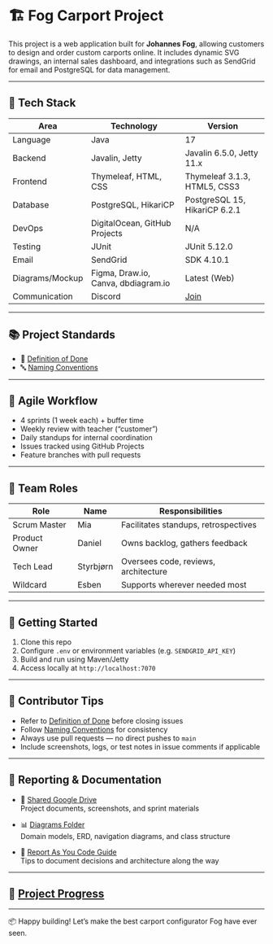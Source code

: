 # 🏗️ Fog Carport Project

This project is a web application built for **Johannes Fog**, allowing customers to design and order custom carports online. It includes dynamic SVG drawings, an internal sales dashboard, and integrations such as SendGrid for email and PostgreSQL for data management.

---

## 🚀 Tech Stack

| Area            | Technology                          | Version        |
|-----------------|-------------------------------------|----------------|
| Language        | Java                                | 17             |
| Backend         | Javalin, Jetty                      | Javalin 6.5.0, Jetty 11.x |
| Frontend        | Thymeleaf, HTML, CSS                | Thymeleaf 3.1.3, HTML5, CSS3 |
| Database        | PostgreSQL, HikariCP                | PostgreSQL 15, HikariCP 6.2.1 |
| DevOps          | DigitalOcean, GitHub Projects       | N/A            |
| Testing         | JUnit                               | JUnit 5.12.0|
| Email           | SendGrid                            | SDK 4.10.1     |
| Diagrams/Mockup | Figma, Draw.io, Canva, dbdiagram.io | Latest (Web)   |
| Communication   | Discord                             | [Join](https://discord.gg/e6DqDnDZ) |


---

## 📚 Project Standards

- 📄 [Definition of Done](docs/process/definition-of-done.md)
- 🔤 [Naming Conventions](docs/process/naming-conventions.md)

---

## 🔁 Agile Workflow

- 4 sprints (1 week each) + buffer time
- Weekly review with teacher (“customer”)
- Daily standups for internal coordination
- Issues tracked using GitHub Projects
- Feature branches with pull requests

---

## 👥 Team Roles

| Role            | Name         | Responsibilities |
|-----------------|--------------|------------------|
| Scrum Master    | Mia          | Facilitates standups, retrospectives |
| Product Owner   | Daniel       | Owns backlog, gathers feedback |
| Tech Lead       | Styrbjørn    | Oversees code, reviews, architecture |
| Wildcard        | Esben        | Supports wherever needed most |

---

## 🧪 Getting Started

1. Clone this repo
2. Configure `.env` or environment variables (e.g. `SENDGRID_API_KEY`)
3. Build and run using Maven/Jetty
4. Access locally at `http://localhost:7070`

---

## 📝 Contributor Tips

- Refer to [Definition of Done](docs/process/definition-of-done.md) before closing issues
- Follow [Naming Conventions](docs/process/naming-conventions.md) for consistency
- Always use pull requests — no direct pushes to `main`
- Include screenshots, logs, or test notes in issue comments if applicable

---

## 🧾 Reporting & Documentation

- 📂 [Shared Google Drive](https://drive.google.com/drive/folders/1NGC3qZlsdJjrdBPflc2UA0Z-5NiV14sZ)  
  Project documents, screenshots, and sprint materials

- 📊 [Diagrams Folder](docs/diagrams)  
  Domain models, ERD, navigation diagrams, and class structure

- 📝 [Report As You Code Guide](docs/process/report-as-you-code.md)  
  Tips to document decisions and architecture along the way

---

## 🚀 [Project Progress](https://github.com/Styrse/Carport/milestones)

---

📦 Happy building! Let’s make the best carport configurator Fog have ever seen.